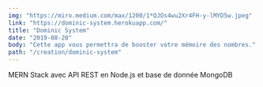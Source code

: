 ```yaml
---
img: "https://miro.medium.com/max/1200/1*QJOs4wu2Xr4FH-y-lMYD5w.jpeg"
link: "https://dominic-system.herokuapp.com/"
title: "Dominic System"
date: "2019-08-20"
body: "Cette app vous permettra de booster votre mémoire des nombres."
path: "/creation/dominic-system"
---
```


MERN Stack avec API REST en Node.js et base de donnée MongoDB
